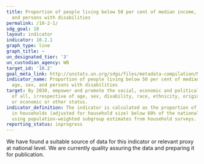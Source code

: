 ```yaml
---
title: Proportion of people living below 50 per cent of median income, by age, sex,
  and persons with disabilities
permalink: /10-2-1/
sdg_goal: 10
layout: indicator
indicator: 10.2.1
graph_type: line
graph_title: ~
un_designated_tier: '3'
un_custodian_agency: WB
target_id: '10.2'
goal_meta_link: http://unstats.un.org/sdgs/files/metadata-compilation/Metadata-Goal-10.pdf
indicator_name: Proportion of people living below 50 per cent of median income, by
  age, sex, and persons with disabilities
target: By 2030, empower and promote the social, economic and political inclusion
  of all, irrespective of age, sex, disability, race, ethnicity, origin, religion
  or economic or other status.
indicator_definition: The indicator is calculated as the proportion of persons living
  in households (adjusted for household size) below 60% of the national median income,
  using population-weighted subgroup estimates from household surveys.
reporting_status: inprogress
---
```


We have found a suitable source of data for this indicator or relevant proxy at national level. We are currently quality assuring the data and preparing it for publication.

